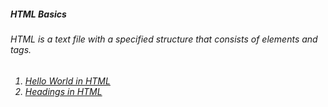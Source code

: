 <div id="topic1">
<h5>HTML Basics</h5>
<h6><p>HTML is a text file with a specified structure that consists of elements and tags.</p>
</div>
<div id="practice">
<ol>
  <h6>
    <li><a href="helloWorld.html">Hello World in HTML</a></li>
    <li><a href="headings.html">Headings in HTML</a></li>
  </h6></ol>
</div>
